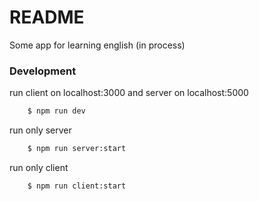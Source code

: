 README
=======================

Some app for learning english (in process)

### Development

run client on localhost:3000 and server on localhost:5000

```sh
	$ npm run dev
```

run only server

```sh
	$ npm run server:start
```

run only client

```sh
	$ npm run client:start
```